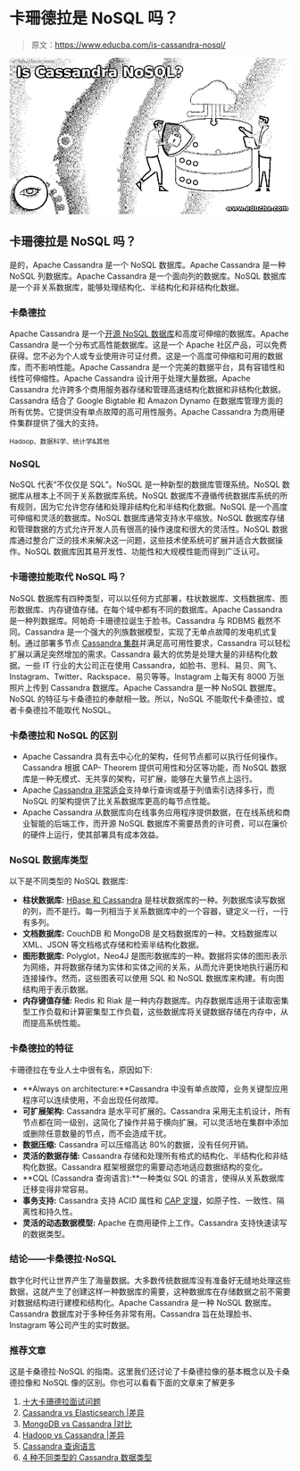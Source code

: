 # 卡珊德拉是 NoSQL 吗？

> 原文：<https://www.educba.com/is-cassandra-nosql/>

![Is Cassandra NoSQL](img/0a73b9d3b2f81662212db9c2b7140de5.png)



## 卡珊德拉是 NoSQL 吗？

是的，Apache Cassandra 是一个 NoSQL 数据库。Apache Cassandra 是一种 NoSQL 列数据库。Apache Cassandra 是一个面向列的数据库。NoSQL 数据库是一个非关系数据库，能够处理结构化、半结构化和非结构化数据。

### 卡桑德拉

Apache Cassandra 是一个[开源 NoSQL 数据库](https://www.educba.com/what-is-nosql-database/)和高度可伸缩的数据库。Apache Cassandra 是一个分布式高性能数据库。这是一个 Apache 社区产品，可以免费获得。您不必为个人或专业使用许可证付费。这是一个高度可伸缩和可用的数据库，而不影响性能。Apache Cassandra 是一个完美的数据平台，具有容错性和线性可伸缩性。Apache Cassandra 设计用于处理大量数据。Apache Cassandra 允许跨多个商用服务器存储和管理高速结构化数据和非结构化数据。Cassandra 结合了 Google Bigtable 和 Amazon Dynamo 在数据库管理方面的所有优势。它提供没有单点故障的高可用性服务。Apache Cassandra 为商用硬件集群提供了强大的支持。

<small>Hadoop、数据科学、统计学&其他</small>

### NoSQL

NoSQL 代表“不仅仅是 SQL”。NoSQL 是一种新型的数据库管理系统。NoSQL 数据库从根本上不同于关系数据库系统。NoSQL 数据库不遵循传统数据库系统的所有规则，因为它允许您存储和处理非结构化和半结构化数据。NoSQL 是一个高度可伸缩和灵活的数据库。NoSQL 数据库通常支持水平缩放。NoSQL 数据库存储和管理数据的方式允许开发人员有很高的操作速度和很大的灵活性。NoSQL 数据库通过整合广泛的技术来解决这一问题，这些技术使系统可扩展并适合大数据操作。NoSQL 数据库因其易开发性、功能性和大规模性能而得到广泛认可。

### 卡珊德拉能取代 NoSQL 吗？

NoSQL 数据库有四种类型，可以以任何方式部署，柱状数据库、文档数据库、图形数据库、内存键值存储。在每个域中都有不同的数据库。Apache Cassandra 是一种列数据库。阿帕奇·卡珊德拉诞生于脸书。Cassandra 与 RDBMS 截然不同。Cassandra 是一个强大的列族数据模型，实现了无单点故障的发电机式复制。通过部署多节点 [Cassandra 集群](https://www.educba.com/cassandra-cluster/)并满足高可用性要求，Cassandra 可以轻松扩展以满足突然增加的需求。Cassandra 最大的优势是处理大量的非结构化数据。一些 IT 行业的大公司正在使用 Cassandra，如脸书、思科、易贝、网飞、Instagram、Twitter、Rackspace、易贝等等。Instagram 上每天有 8000 万张照片上传到 Cassandra 数据库。Apache Cassandra 是一种 NoSQL 数据库。NoSQL 的特征与卡桑德拉的奉献相一致。所以，NoSQL 不能取代卡桑德拉，或者卡桑德拉不能取代 NoSQL。

### 卡桑德拉和 NoSQL 的区别

*   Apache Cassandra 具有去中心化的架构，任何节点都可以执行任何操作。Cassandra 根据 CAP- Theorem 提供可用性和分区等功能，而 NoSQL 数据库是一种无模式、无共享的架构，可扩展，能够在大量节点上运行。
*   Apache [Cassandra 非常适合](https://www.educba.com/what-is-cassandra/)支持单行查询或基于列值索引选择多行，而 NoSQL 的架构提供了比关系数据库更高的每节点性能。
*   Apache Cassandra 从数据库向在线事务应用程序提供数据，在在线系统和商业智能的后端工作，而开源 NoSQL 数据库不需要昂贵的许可费，可以在廉价的硬件上运行，使其部署具有成本效益。

### NoSQL 数据库类型

以下是不同类型的 NoSQL 数据库:

*   **柱状数据库:** [HBase 和 Cassandra](https://www.educba.com/hbase-vs-cassandra/) 是柱状数据库的一种。列数据库读写数据的列，而不是行。每一列相当于关系数据库中的一个容器，键定义一行，一行有多列。
*   **文档数据库:** CouchDB 和 MongoDB 是文档数据库的一种。文档数据库以 XML、JSON 等文档格式存储和检索半结构化数据。
*   **图形数据库:** Polyglot，Neo4J 是图形数据库的一种。数据将实体的图形表示为网络，并将数据存储为实体和实体之间的关系，从而允许更快地执行遍历和连接操作。然而，这些图表可以使用 SQL 和 NoSQL 数据库来构建。有向图结构用于表示数据。
*   **内存键值存储:** Redis 和 Riak 是一种内存数据库。内存数据库适用于读取密集型工作负载和计算密集型工作负载，这些数据库将关键数据存储在内存中，从而提高系统性能。

### 卡桑德拉的特征

卡珊德拉在专业人士中很有名，原因如下:

*   **Always on architecture:**Cassandra 中没有单点故障，业务关键型应用程序可以连续使用，不会出现任何故障。
*   **可扩展架构:** Cassandra 是水平可扩展的。Cassandra 采用无主机设计，所有节点都在同一级别，这简化了操作并易于横向扩展。可以灵活地在集群中添加或删除任意数量的节点，而不会造成干扰。
*   **数据压缩:** Cassandra 可以压缩高达 80%的数据，没有任何开销。
*   **灵活的数据存储:** Cassandra 存储和处理所有格式的结构化、半结构化和非结构化数据。Cassandra 框架根据您的需要动态地适应数据结构的变化。
*   **CQL (Cassandra 查询语言):**一种类似 SQL 的语言，使得从关系数据库迁移变得非常容易。
*   **事务支持:** Cassandra 支持 ACID 属性和 [CAP 定理](https://www.educba.com/cap-theorem/)，如原子性、一致性、隔离性和持久性。
*   **灵活的动态数据模型:** Apache 在商用硬件上工作。Cassandra 支持快速读写的数据类型。

### 结论——卡桑德拉·NoSQL

数字化时代让世界产生了海量数据。大多数传统数据库没有准备好无缝地处理这些数据，这就产生了创建这样一种数据库的需要，这种数据库在存储数据之前不需要对数据结构进行建模和结构化。Apache Cassandra 是一种 NoSQL 数据库。Cassandra 数据库对于多种任务非常有用。Cassandra 旨在处理脸书、Instagram 等公司产生的实时数据。

### 推荐文章

这是卡桑德拉·NoSQL 的指南。这里我们还讨论了卡桑德拉像的基本概念以及卡桑德拉像和 NoSQL 像的区别。你也可以看看下面的文章来了解更多

1.  [十大卡珊德拉面试问题](https://www.educba.com/cassandra-interview-questions/)
2.  [Cassandra vs Elasticsearch |差异](https://www.educba.com/cassandra-vs-elasticsearch/)
3.  [MongoDB vs Cassandra |对比](https://www.educba.com/mongodb-vs-cassandra/)
4.  [Hadoop vs Cassandra |差异](https://www.educba.com/hadoop-vs-cassandra/)
5.  [Cassandra 查询语言](https://www.educba.com/cassandra-query-language/)
6.  [4 种不同类型的 Cassandra 数据类型](https://www.educba.com/cassandra-data-types/)






